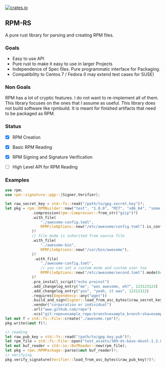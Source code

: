 [![crates.io](https://img.shields.io/crates/v/rpm.svg)](https://crates.io/crates/rpm)

## RPM-RS

A pure rust library for parsing and creating RPM files.

### Goals

- Easy to use API
- Pure rust to make it easy to use in larger Projects
- Independence of Spec files. Pure programmatic interface for Packaging.
- Compatibility  to Centos 7 / Fedora (I may extend test cases for SUSE)

### Non Goals

RPM has a lot of cryptic features. I do not want to re-implement all of them. This library focuses on
the ones that I assume as useful.
This library does not build software like rpmbuild. It is meant for finished artifacts that need to be packaged as RPM.

### Status

- [x] RPM Creation
- [x] Basic RPM Reading
- [x] RPM Signing and Signature Verification
- [ ] High Level API for RPM Reading



### Examples

```rust
use rpm;
use rpm::signature::pgp::{Signer,Verifier};

let raw_secret_key = std::fs::read("/path/to/gpg.secret.key")?;
let pkg = rpm::RPMBuilder::new("test", "1.0.0", "MIT", "x86_64", "some awesome package")
            .compression(rpm::Compressor::from_str("gzip")?)
            .with_file(
                "./awesome-config.toml",
                RPMFileOptions::new("/etc/awesome/config.toml").is_config(),
            )?
            // file mode is inherited from source file
            .with_file(
                "./awesome-bin",
                RPMFileOptions::new("/usr/bin/awesome"),
            )?
             .with_file(
                "./awesome-config.toml",
                // you can set a custom mode and custom user too
                RPMFileOptions::new("/etc/awesome/second.toml").mode(0o100744).user("hugo"),
            )?
            .pre_install_script("echo preinst")
            .add_changelog_entry("me", "was awesome, eh?", 123123123)
            .add_changelog_entry("you", "yeah, it was", 12312312)
            .requires(Dependency::any("wget"))
            .build_and_sign(Signer::load_from_asc_bytes(&raw_secret_key)?)
            .vendor("corporation or individual")
            .url("www.github.com/repo")
            .vcs("git:repo=example_repo:branch=example_branch:sha=example_sha")
let mut f = std::fs::File::create("./awesome.rpm")?;
pkg.write(&mut f)?;

// reading
let raw_pub_key = std::fs::read("/path/to/gpg.key.pub")?;
let rpm_file = std::fs::File::open("test_assets/389-ds-base-devel-1.3.8.4-15.el7.x86_64.rpm")?;
let mut buf_reader = std::io::BufReader::new(rpm_file);
let pkg = rpm::RPMPackage::parse(&mut buf_reader)?;
// verifying
pkg.verify_signature(Verifier::load_from_asc_bytes(&raw_pub_key)?)?;
```
